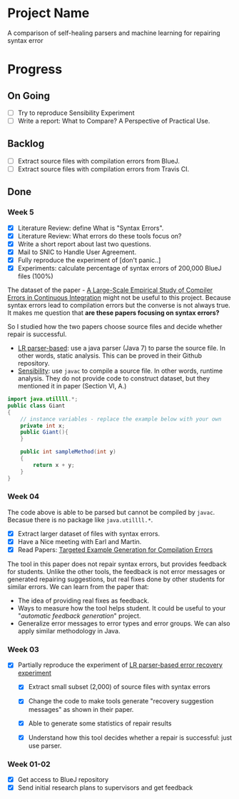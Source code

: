# Project Name
A comparison of self-healing parsers and machine learning for repairing syntax error

# Progress

## On Going
- [ ] Try to reproduce Sensibility Experiment
- [ ] Write a report: What to Compare? A Perspective of Practical Use.

## Backlog

- [ ] Extract source files with compilation errors from BlueJ.
- [ ] Extract source files with compilation errors from Travis CI.

## Done
### Week 5

- [x] Literature Review: define What is "Syntax Errors".
- [x] Literature Review: What errors do these tools focus on?
- [x] Write a short report about last two questions.
- [x] Mail to SNIC to Handle User Agreement.
- [x] Fully reproduce the experiment of [don't panic..] 
- [x] Experiments: calculate percentage of syntax errors of 200,000 BlueJ files (100%)

The dataset of the paper - [A Large-Scale Empirical Study of Compiler Errors in Continuous Integration](https://compilererrorinci.github.io) might not be useful to this project. Because syntax errors lead to compilation errors but the converse is not always true. It makes me question that **are these papers focusing on syntax errors?**

So I studied how the two papers choose source files and decide whether repair is successful.
* [LR parser-based](https://github.com/softdevteam/error_recovery_experiment): use a java parser (Java 7) to parse the source file. In other words, static analysis. This can be proved in their Github repository.
* [Sensibility](https://github.com/naturalness/sensibility): use `javac` to compile a source file. In other words, runtime analysis. They do not provide code to construct dataset, but they mentioned it in paper (Section VI, A.)


```Java
import java.utillll.*;
public class Giant
{
    // instance variables - replace the example below with your own
    private int x;
    public Giant(){
    }

    public int sampleMethod(int y)
    {
        return x + y;
    }
}
```


### Week 04


The code above is able to be parsed but cannot be compiled by `javac`. Becasue there is no package like `java.utillll.*`.



- [x] Extract larger dataset of files with syntax errors.
- [x] Have a Nice meeting with Earl and Martin.
- [x] Read Papers: [Targeted Example Generation for Compilation Errors](https://dblp.org/rec/html/conf/kbse/AhmedSSK19)

The tool in this paper does not repair syntax errors, but provides feedback for students. Unlike the other tools, the feedback is not error messages or generated repairing suggestions, but real fixes done by other students for similar errors. We can learn from the paper that:
* The idea of providing real fixes as feedback.
* Ways to measure how the tool helps student. It could be useful to your "*automatic feedback generation*" project.
* Generalize error messages to error types and error groups. We can also apply similar methodology in Java.

### Week 03
- [x] Partially reproduce the experiment of [LR parser-based error recovery experiment](https://github.com/softdevteam/error_recovery_experiment)
    - [x] Extract small subset (2,000) of source files with syntax errors
    - [x] Change the code to make tools generate "recovery suggestion messages" as shown in their paper.
    - [x] Able to generate some statistics of repair results
    - [x] Understand how this tool decides whether a repair is successful: just use parser.








### Week 01-02
- [x] Get access to BlueJ repository
- [x] Send initial research plans to supervisors and get feedback
